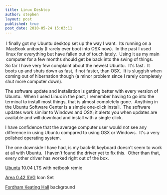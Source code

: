 ```yaml
---
title: Linux Desktop
author: stephen
layout: post
published: true
post_date: 2010-05-24 15:03:11
---
```

<div style="padding: 3px; text-align: left;">I finally got my Ubuntu desktop set up the way I want.  Its running on a MacBook unibody (I rarely ever boot into OSX now).  In the past I used linux for everything but have fallen out of touch lately.  Using it as my main computer for a few months should get be back into the swing of things.</div>
So far I have very few complaint about the newest Ubuntu.  It's fast.  It boots up and shuts down as fast, if not faster, than OSX.  It is sluggish when coming out of hibernation though (a minor problem since I rarely completely shut more computer down).

The software update and installation is getting better with every version of Ubuntu.  When I used Linux in the past, I remember having to go into the terminal to install most things, that is almost completely gone.  Anything in the Ubuntu Software Center is a simple one-click install.  The software updates work similar to Windows and OSX; it alerts you when updates are available and will download and install with a single click.

I have confidence that the average computer user would not see any difference in using Ubuntu compared to using OSX or Windows.  It's a very polished operating system.

The one downside I have had, is my back-lit keyboard doesn't seem to work at all with Ubuntu.  I haven't found the driver yet to fix this.  Other than that, every other driver has worked right out of the box.

<a href="http://www.ubuntu.com/" target="_blank">Ubuntu</a> 10.04 LTS with netbook remix

<a href="http://gnome-look.org/content/show.php/area+o.42+SVG+icon+theme?content=78259" target="_blank">Area 0.42 SVG</a> Icon Set

<a href="http://www.flickr.com/photos/woicik/4562160656/" target="_blank">Fordham Keating Hall</a> background
